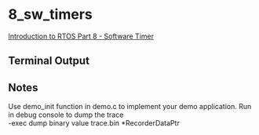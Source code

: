# 8_sw_timers

[Introduction to RTOS Part 8 - Software Timer ](https://www.youtube.com/watch?v=b1f1Iex0Tso&list=PLEBQazB0HUyQ4hAPU1cJED6t3DU0h34bz&index=8)

## Terminal Output

## Notes
Use demo_init function in demo.c to implement your demo application.
Run in debug console to dump the trace  
-exec dump binary value trace.bin *RecorderDataPtr